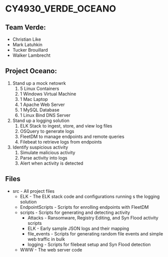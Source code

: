 # CY4930_VERDE_OCEANO
## Team Verde:
- Christian Like
- Mark Latuhkin
- Tucker Brouillard
- Walker Lambrecht
## Project Oceano:
1. Stand up a mock netowrk
    1. 5 Linux Containers
    2. 1 Windows Virtual Machine
    3. 1 Mac Laptop
    4. 1 Apache Web Server
    5. 1 MySQL Database
    6. 1 Linux Bind DNS Server
2. Stand up a logging solution
    1. ELK Stack to ingest, store, and view log files
    2. OSQuery to generate logs
    3. FleetDM to manage endpoints and remote queries
    4. Filebeat to retrieve logs from endpoints
3. Identify suspicious activity
    1. Simulate malicious activity
    2. Parse activity into logs
    3. Alert when activity is detected
## Files
- src - All project files
    - ELK - The ELK stack code and configurations running s the logging solution
    - EndpointScripts - Scripts for enrolling endpoints with FleetDM
    - scripts - Scripts for generating and detecting activity
        - Attacks - Ransomware, Registry Editing, and Syn Flood activity scripts
        - ELK - Early sample JSON logs and their mapping
        - file_events - Scripts for generating random file events and simple web traffic in bulk
        - logging - Scripts for filebeat setup and Syn Flood detection
     - WWW - The web server code
